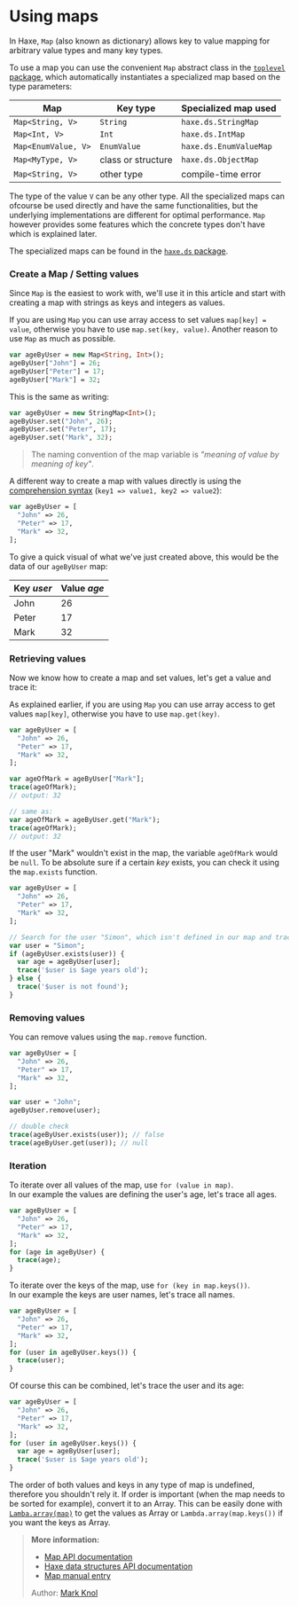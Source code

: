 [tags]: / "collections, data-structures"

# Using maps

In Haxe, `Map` (also known as dictionary) allows key to value mapping for arbitrary value types and many key types. 

To use a map you can use the convenient `Map` abstract class in the [`toplevel` package](http://api.haxe.org/), which automatically instantiates a specialized map based on the type parameters:

| Map | Key type | Specialized map used |
| --- | --- | --- |
| `Map<String, V>` | `String` | `haxe.ds.StringMap` |
| `Map<Int, V>` | `Int` | `haxe.ds.IntMap` |
| `Map<EnumValue, V>` | `EnumValue` | `haxe.ds.EnumValueMap` |
| `Map<MyType, V>` | class or structure | `haxe.ds.ObjectMap` |
| `Map<String, V>` | other type | compile-time error |



The type of the value `V` can be any other type. All the specialized maps can ofcourse be used directly and have the same functionalities, but the underlying implementations are different for optimal performance. 
`Map` however provides some features which the concrete types don't have which is explained later.

The specialized maps can be found in the [`haxe.ds` package](http://api.haxe.org/haxe/ds/).

### Create a Map / Setting values

Since `Map` is the easiest to work with, we'll use it in this article and start with creating a map with strings as keys and integers as values.

If you are using `Map` you can use array access to set values `map[key] = value`, otherwise you have to use `map.set(key, value)`. Another reason to use `Map` as much as possible.

```haxe
var ageByUser = new Map<String, Int>(); 
ageByUser["John"] = 26;
ageByUser["Peter"] = 17;
ageByUser["Mark"] = 32;
```

This is the same as writing:
```haxe
var ageByUser = new StringMap<Int>();
ageByUser.set("John", 26);
ageByUser.set("Peter", 17);
ageByUser.set("Mark", 32);
```

> The naming convention of the map variable is _"meaning of value by meaning of key"_.

A different way to create a map with values directly is using the [comprehension syntax](http://haxe.org/manual/lf-array-comprehension.html) (`key1 => value1, key2 => value2`):

```haxe
var ageByUser = [
  "John" => 26,
  "Peter" => 17,
  "Mark" => 32,
];
```

To give a quick visual of what we've just created above, this would be the data of our `ageByUser` map:

| Key _user_ | Value _age_ |
| --- | --- |
| John | 26 |
| Peter | 17 |
| Mark | 32 |

### Retrieving values

Now we know how to create a map and set values, let's get a value and trace it:

As explained earlier, if you are using `Map` you can use array access to get values `map[key]`, otherwise you have to use `map.get(key)`. 

```haxe
var ageByUser = [
  "John" => 26,
  "Peter" => 17,
  "Mark" => 32,
];

var ageOfMark = ageByUser["Mark"];
trace(ageOfMark); 
// output: 32

// same as:
var ageOfMark = ageByUser.get("Mark");
trace(ageOfMark); 
// output: 32
```

If the user "Mark" wouldn't exist in the map, the variable `ageOfMark` would be `null`. To be absolute sure if a certain _key_ exists, you can check it using the `map.exists` function.

```haxe
var ageByUser = [
  "John" => 26,
  "Peter" => 17,
  "Mark" => 32,
];

// Search for the user "Simon", which isn't defined in our map and trace its age.
var user = "Simon";
if (ageByUser.exists(user)) {
  var age = ageByUser[user];
  trace('$user is $age years old');
} else {
  trace('$user is not found');
}
```

### Removing values

You can remove values using the `map.remove` function. 

```haxe
var ageByUser = [
  "John" => 26,
  "Peter" => 17,
  "Mark" => 32,
];

var user = "John";
ageByUser.remove(user);

// double check
trace(ageByUser.exists(user)); // false
trace(ageByUser.get(user)); // null
```

### Iteration

To iterate over all values of the map, use `for (value in map)`.  
In our example the values are defining the user's age, let's trace all ages.

```haxe
var ageByUser = [
  "John" => 26,
  "Peter" => 17,
  "Mark" => 32,
];
for (age in ageByUser) {
  trace(age);
}
```

To iterate over the keys of the map, use `for (key in map.keys())`.  
In our example the keys are user names, let's trace all names.

```haxe
var ageByUser = [
  "John" => 26,
  "Peter" => 17,
  "Mark" => 32,
];
for (user in ageByUser.keys()) {
  trace(user);
}
```

Of course this can be combined, let's trace the user and its age:

```haxe
var ageByUser = [
  "John" => 26,
  "Peter" => 17,
  "Mark" => 32,
];
for (user in ageByUser.keys()) {
  var age = ageByUser[user];
  trace('$user is $age years old');
}
```

The order of both values and keys in any type of map is undefined, therefore you shouldn't rely it. If order is important (when the map needs to be sorted for example), convert it to an Array. 
This can be easily done with [`Lamba.array(map)`](http://api.haxe.org/Lambda.html#array) to get the values as Array or `Lambda.array(map.keys())` if you want the keys as Array.

> **More information:**
> 
> * [Map API documentation](http://api.haxe.org/Map.html)
> * [Haxe data structures API documentation](http://api.haxe.org/haxe/ds/)
> * [Map manual entry](https://haxe.org/manual/std-Map.html)
>
> Author: [Mark Knol](https://github.com/markknol)
